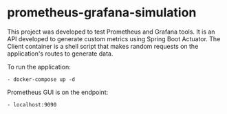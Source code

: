 # prometheus-grafana-simulation

This project was developed to test Prometheus and Grafana tools. It is an API developed to generate custom metrics using Spring Boot Actuator. The Client container is a shell script that makes random requests on the application's routes to generate data.

To run the application:

```
- docker-compose up -d
```
Prometheus GUI is on the endpoint:

```
- localhost:9090
```
